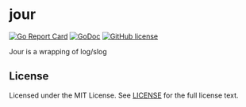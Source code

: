 # jour

[![Go Report Card](https://goreportcard.com/badge/github.com/wzshiming/jour)](https://goreportcard.com/report/github.com/wzshiming/jour)
[![GoDoc](https://godoc.org/github.com/wzshiming/jour?status.svg)](https://godoc.org/github.com/wzshiming/jour)
[![GitHub license](https://img.shields.io/github/license/wzshiming/jour.svg)](https://github.com/wzshiming/jour/blob/master/LICENSE)

Jour is a wrapping of log/slog

## License

Licensed under the MIT License. See [LICENSE](https://github.com/wzshiming/jour/blob/master/LICENSE) for the full license text.
